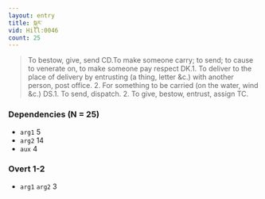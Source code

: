 ```yaml
---
layout: entry
title: སྐུར་
vid: Hill:0046
count: 25
---
```

> To bestow, give, send CD\.To make someone carry; to send; to cause to venerate on, to make someone pay respect DK\.1\. To deliver to the place of delivery by entrusting (a thing, letter &c\.) with another person, post office\. 2\. For something to be carried (on the water, wind &c\.) DS\.1\. To send, dispatch\. 2\. To give, bestow, entrust, assign TC\.


### Dependencies (N = 25)
* `arg1` 5
* `arg2` 14
* `aux` 4


### Overt 1-2
* `arg1` `arg2` 3
